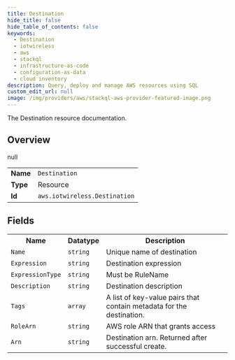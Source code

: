```yaml
---
title: Destination
hide_title: false
hide_table_of_contents: false
keywords:
  - Destination
  - iotwireless
  - aws
  - stackql
  - infrastructure-as-code
  - configuration-as-data
  - cloud inventory
description: Query, deploy and manage AWS resources using SQL
custom_edit_url: null
image: /img/providers/aws/stackql-aws-provider-featured-image.png
---
```

The Destination resource documentation.

## Overview
<table><tbody>
<tr><td><b>Name</b></td><td><code>Destination</code></td></tr>
<tr><td><b>Type</b></td><td>Resource</td></tr>
null
<tr><td><b>Id</b></td><td><code>aws.iotwireless.Destination</code></td></tr>
</tbody></table>

## Fields
<table><tbody>
<tr><th>Name</th><th>Datatype</th><th>Description</th></tr>
<tr><td><code>Name</code></td><td><code>string</code></td><td>Unique name of destination</td></tr><tr><td><code>Expression</code></td><td><code>string</code></td><td>Destination expression</td></tr><tr><td><code>ExpressionType</code></td><td><code>string</code></td><td>Must be RuleName</td></tr><tr><td><code>Description</code></td><td><code>string</code></td><td>Destination description</td></tr><tr><td><code>Tags</code></td><td><code>array</code></td><td>A list of key-value pairs that contain metadata for the destination.</td></tr><tr><td><code>RoleArn</code></td><td><code>string</code></td><td>AWS role ARN that grants access</td></tr><tr><td><code>Arn</code></td><td><code>string</code></td><td>Destination arn. Returned after successful create.</td></tr>
</tbody></table>